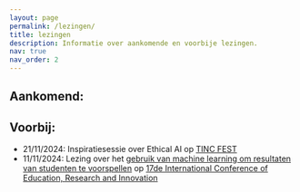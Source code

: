 ```yaml
---
layout: page
permalink: /lezingen/
title: lezingen
description: Informatie over aankomende en voorbije lezingen.
nav: true
nav_order: 2
---
```


## Aankomend:


## Voorbij:
- 21/11/2024: Inspiratiesessie over Ethical AI op [TINC FEST](https://apbc.be/tincfest)
- 11/11/2024: Lezing over het [gebruik van machine learning om resultaten van studenten te voorspellen](https://library.iated.org/view/CASTEELS2024PRE) op [17de International Conference of Education, Research and Innovation](https://iated.org/iceri/)
